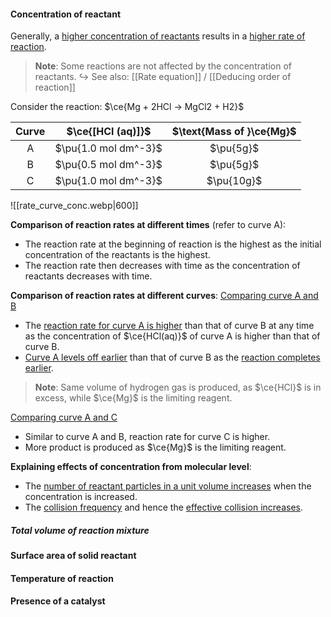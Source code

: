 #### Concentration of reactant
Generally, a <u>higher concentration of reactants</u> results in a <u>higher rate of reaction</u>.

> **Note**:
> Some reactions are not affected by the concentration of reactants.
> ↪️ See also: [[Rate equation]] / [[Deducing order of reaction]]

Consider the reaction: $\ce{Mg + 2HCl → MgCl2 + H2}$

| Curve | $\ce{[HCl (aq)]}$ | $\text{Mass of }\ce{Mg}$ |
| :--: | :--: | :--: |
| A | $\pu{1.0 mol dm^-3}$ | $\pu{5g}$ |
| B | $\pu{0.5 mol dm^-3}$ | $\pu{5g}$ |
| C | $\pu{1.0 mol dm^-3}$ | $\pu{10g}$ |

![[rate_curve_conc.webp|600]]

**Comparison of reaction rates at different times** (refer to curve A):
- The reaction rate at the beginning of reaction is the highest as the initial concentration of the reactants is the highest.
- The reaction rate then decreases with time as the concentration of reactants decreases with time.

**Comparison of reaction rates at different curves**:
<u>Comparing curve A and B</u>
- The <u>reaction rate for curve A is higher</u> than that of curve B at any time as the concentration of $\ce{HCl(aq)}$ of curve A is higher than that of curve B.
- <u>Curve A levels off earlier</u> than that of curve B as the <u>reaction completes earlier</u>.

> **Note**:
> Same volume of hydrogen gas is produced, as $\ce{HCl}$ is in excess, while $\ce{Mg}$ is the limiting reagent.

<u>Comparing curve A and C</u>
- Similar to curve A and B, reaction rate for curve C is higher.
- More product is produced as $\ce{Mg}$ is the limiting reagent.

**Explaining effects of concentration from molecular level**:
- The <u>number of reactant particles in a unit volume increases</u> when the concentration is increased.
- The <u>collision frequency</u> and hence the <u>effective collision increases</u>.

##### Total volume of reaction mixture


#### Surface area of solid reactant



#### Temperature of reaction

#### Presence of a catalyst

